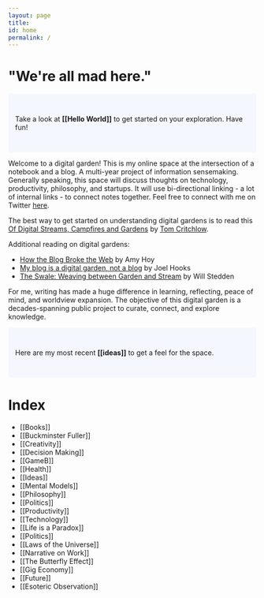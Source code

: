 ```yaml
---
layout: page
title:
id: home
permalink: /
---
```

# "We're all mad here."

<p style="padding: 3em 1em; background: #f5f7ff; border-radius: 4px;">
  Take a look at <span style="font-weight: bold">[[Hello World]]</span> to get started on your exploration. Have fun!
</p>

Welcome to a digital garden! This is my online space at the intersection of a notebook and a blog. A multi-year project of information sensemaking. Generally speaking, this space will discuss thoughts on technology, productivity, philosophy, and startups. It will use bi-directional linking - a lot of internal links - to connect notes together. Feel free to connect with me on Twitter [here](https://twitter.com/brandonspiess).<span class="iconify icon:emojione-waving-hand icon-inline:false"></span>

The best way to get started on understanding digital gardens is to read this [Of Digital Streams, Campfires and Gardens](https://tomcritchlow.com/2018/10/10/of-gardens-and-wikis/) by [Tom Critchlow](https://tomcritchlow.com/).

Additional reading on digital gardens:

- [How the Blog Broke the Web](https://stackingthebricks.com/how-blogs-broke-the-web/) by Amy Hoy
- [My blog is a digital garden, not a blog](https://joelhooks.com/digital-garden) by Joel Hooks
- [The Swale: Weaving between Garden and Stream](https://bonkerfield.org/2020/05/swale-garden-stream/) by Will Stedden

For me, writing has made a huge difference in learning, reflecting, peace of mind, and worldview expansion. The objective of this digital garden is a decades-spanning public project to curate, connect, and explore knowledge.

<p style="padding: 3em 1em; background: #f5f7ff; border-radius: 4px;">
  Here are my most recent <span style="font-weight: bold">[[ideas]]</span> to get a feel for the space.
 </p>

# Index
  - [[Books]]
  - [[Buckminster Fuller]]
  - [[Creativity]]
  - [[Decision Making]]
  - [[GameB]]
  - [[Health]]
  - [[Ideas]]
  - [[Mental Models]]
  - [[Philosophy]]
  - [[Politics]]
  - [[Productivity]]
  - [[Technology]]
  - [[Life is a Paradox]]
  - [[Politics]]
  - [[Laws of the Universe]]
  - [[Narrative on Work]]
  - [[The Butterfly Effect]]
  - [[Gig Economy]]
  - [[Future]]
  - [[Esoteric Observation]]


<style>
  .wrapper {
    max-width: 46em;
  }
</style>
